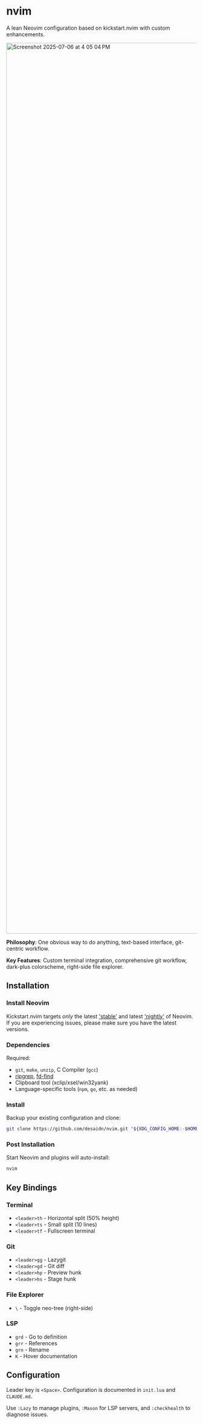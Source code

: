 # nvim

A lean Neovim configuration based on kickstart.nvim with custom enhancements.

<img width="2354" alt="Screenshot 2025-07-06 at 4 05 04 PM" src="https://github.com/user-attachments/assets/ac727a89-0a60-4373-af12-51117794765a" />

**Philosophy**: One obvious way to do anything, text-based interface, git-centric workflow.

**Key Features**: Custom terminal integration, comprehensive git workflow, dark-plus colorscheme, right-side file explorer.

## Installation

### Install Neovim

Kickstart.nvim targets *only* the latest
['stable'](https://github.com/neovim/neovim/releases/tag/stable) and latest
['nightly'](https://github.com/neovim/neovim/releases/tag/nightly) of Neovim.
If you are experiencing issues, please make sure you have the latest versions.

### Dependencies

Required:
- `git`, `make`, `unzip`, C Compiler (`gcc`)
- [ripgrep](https://github.com/BurntSushi/ripgrep#installation), [fd-find](https://github.com/sharkdp/fd#installation)
- Clipboard tool (xclip/xsel/win32yank)
- Language-specific tools (`npm`, `go`, etc. as needed)

### Install

Backup your existing configuration and clone:

```sh
git clone https://github.com/desaidn/nvim.git "${XDG_CONFIG_HOME:-$HOME/.config}"/nvim
```

### Post Installation

Start Neovim and plugins will auto-install:

```sh
nvim
```

## Key Bindings

### Terminal
- `<leader>th` - Horizontal split (50% height)
- `<leader>ts` - Small split (10 lines)
- `<leader>tf` - Fullscreen terminal

### Git
- `<leader>gg` - Lazygit
- `<leader>gd` - Git diff
- `<leader>hp` - Preview hunk
- `<leader>hs` - Stage hunk

### File Explorer
- `\` - Toggle neo-tree (right-side)

### LSP
- `grd` - Go to definition
- `grr` - References
- `grn` - Rename
- `K` - Hover documentation

## Configuration

Leader key is `<Space>`. Configuration is documented in `init.lua` and `CLAUDE.md`.

Use `:Lazy` to manage plugins, `:Mason` for LSP servers, and `:checkhealth` to diagnose issues.

